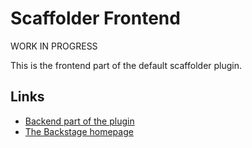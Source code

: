 # Scaffolder Frontend

WORK IN PROGRESS

This is the frontend part of the default scaffolder plugin.

## Links

- [Backend part of the plugin](https://github.com/backstage/backstage/tree/master/plugins/scaffolder-backend)
- [The Backstage homepage](https://backstage.io)
